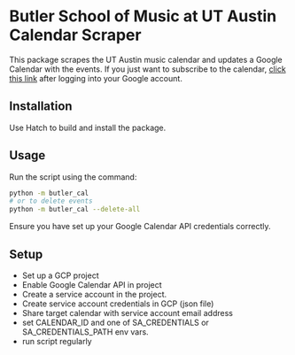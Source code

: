 # Butler School of Music at UT Austin Calendar Scraper

This package scrapes the UT Austin music calendar and updates a Google Calendar with the events.  If you just want to subscribe to the calendar, [click this link](https://calendar.google.com/calendar/u/0?cid=OWM1NDk4ODU5NTFiOTkxMDA1YjE4NTE5OGFiYjVmN2U5ZmI2YmE4Y2E4YWExN2ZmNmMxNjZiMTYxMWU3ZjBhZkBncm91cC5jYWxlbmRhci5nb29nbGUuY29t) after logging into your Google account.

## Installation

Use Hatch to build and install the package.

## Usage

Run the script using the command:

```bash
python -m butler_cal
# or to delete events
python -m butler_cal --delete-all
```

Ensure you have set up your Google Calendar API credentials correctly.


## Setup

- Set up a GCP project
- Enable Google Calendar API in project
- Create a service account in the project.
- Create service account credentials in GCP (json file)
- Share target calendar with service account email address
- set CALENDAR_ID and one of SA_CREDENTIALS or SA_CREDENTIALS_PATH env vars.
- run script regularly
